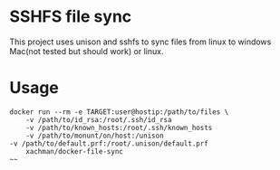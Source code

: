 # SSHFS file sync

This project uses unison and sshfs to sync files from linux to windows Mac(not tested but should work) or linux.  


# Usage

~~~
docker run --rm -e TARGET:user@hostip:/path/to/files \
    -v /path/to/id_rsa:/root/.ssh/id_rsa
    -v /path/to/known_hosts:/root/.ssh/known_hosts
    -v /path/to/monunt/on/host:/unison
-v /path/to/default.prf:/root/.unison/default.prf
    xachman/docker-file-sync
~~